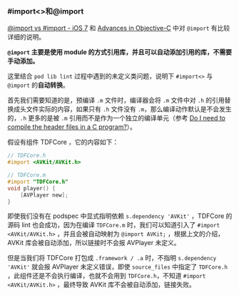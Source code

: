 ### #import<>和@import

[@import vs #import - iOS 7](https://stackoverflow.com/questions/18947516/import-vs-import-ios-7) 和 [Advances in Objective-C](<https://developer.apple.com/videos/play/wwdc2013/404/>) 中对 `@import`  有比较详细的说明。

**`@import` 主要是使用 module 的方式引用库，并且可以自动添加引用的库，不需要手动添加。**

这里结合 `pod lib lint` 过程中遇到的未定义类问题，说明下 `#import<>` 与 `@import` 的**自动转换**。

首先我们需要知道的是，预编译 `.m` 文件时，编译器会将 `.m` 文件中对 `.h` 的引用替换成头文件实际的内容，如果只有 `.h` 文件没有 `.m`，那么编译动作默认是不会发生的，`.h` 更多的是被 `.m` 引用而不是作为一个独立的编译单元（参考 [Do I need to compile the header files in a C program?](https://stackoverflow.com/questions/17416719/do-i-need-to-compile-the-header-files-in-a-c-program)）。

假设有组件 TDFCore ，它的内容如下：

```objective-c
// TDFCore.h
#import <AVKit/AVKit.h>

// TDFCore.m
#import "TDFCore.h"
void player() {
    [AVPlayer new];
}
```

即使我们没有在 podspec 中显式指明依赖 `s.dependency 'AVKit'` ，TDFCore 的源码 lint 也会成功，因为在编译 `TDFCore.m` 时，我们可以知道引入了 `#import <AVKit/AVKit.h>` ，并且会被自动映射为 `@import AVKit;` ，根据上文的介绍，AVKit 库会被自动添加，所以链接时不会报 AVPlayer 未定义。

但是当我们将 TDFCore 打包成 `.framework / .a` 时，不指明 `s.dependency 'AVKit'` 就会报 AVPlayer 未定义错误，即使  `source_files` 中指定了 `TDFCore.h` ，此组件还是不会执行编译，也就不会用到 `TDFCore.h`，不知道 `#import <AVKit/AVKit.h>` ，最终导致 AVKit 库不会被自动添加，链接失败。


